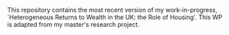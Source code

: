 This repository contains the most recent version of my work-in-progress, `Heterogeneous Returns to Wealth in the UK: the Role of Housing'. This WP is adapted from my master's research project. 

